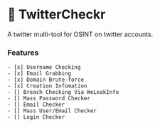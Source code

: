 #  TwitterCheckr
A twitter multi-tool for OSINT on twitter accounts.

### Features
    - [x] Username Checking
    - [x] Email Grabbing
    - [x] Domain Brute-force
    - [x] Creation Infomation
    - [] Breach Checking Via WeLeakInfo
    - [] Mass Password Checker
    - [] Email Checker
    - [] Mass User/Email Checker
    - [] Login Checker